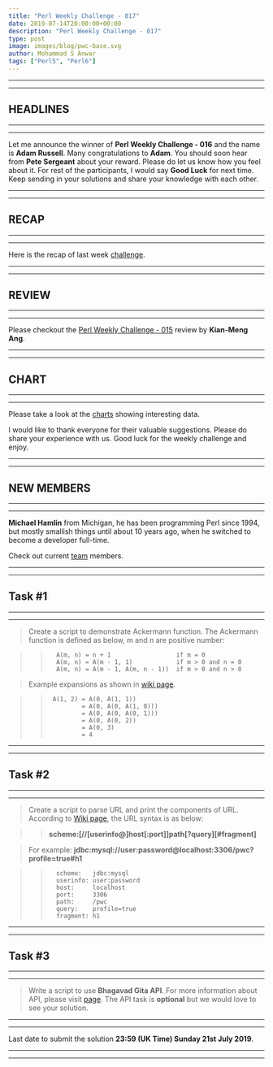 ```yaml
---
title: "Perl Weekly Challenge - 017"
date: 2019-07-14T20:00:00+00:00
description: "Perl Weekly Challenge - 017"
type: post
image: images/blog/pwc-base.svg
author: Mohammad S Anwar
tags: ["Perl5", "Perl6"]
---
```

***
***

## HEADLINES

***
***

Let me announce the winner of **Perl Weekly Challenge - 016** and the name is **Adam Russell**. Many congratulations to **Adam**. You should soon hear from **Pete Sergeant** about your reward. Please do let us know how you feel about it. For rest of the participants, I would say **Good Luck** for next time. Keep sending in your solutions and share your knowledge with each other.

***
***

## RECAP

***
***

Here is the recap of last week [challenge](/blog/recap-challenge-016).

***
***

## REVIEW

***
***

Please checkout the [Perl Weekly Challenge - 015](/blog/review-challenge-015) review by **Kian-Meng Ang**.

***
***

## CHART

***
***

Please take a look at the [charts](/chart) showing interesting data.

I would like to thank everyone for their valuable suggestions. Please do share your experience with us. Good luck for the weekly challenge and enjoy.

***
***

## NEW MEMBERS

***
***

**Michael Hamlin** from Michigan, he has been programming Perl since 1994, but mostly smallish things until about 10 years ago, when he switched to become a developer full-time.

Check out current [team](/team) members.

***
***

## Task #1

***
***

> Create a script to demonstrate Ackermann function. The Ackermann function is defined as below, m and n are positive number:

>>       A(m, n) = n + 1                  if m = 0
>>       A(m, n) = A(m - 1, 1)            if m > 0 and n = 0
>>       A(m, n) = A(m - 1, A(m, n - 1))  if m > 0 and n > 0

> Example expansions as shown in [wiki page](https://en.wikipedia.org/wiki/Ackermann_function).

>>      A(1, 2) = A(0, A(1, 1))
>>              = A(0, A(0, A(1, 0)))
>>              = A(0, A(0, A(0, 1)))
>>              = A(0, A(0, 2))
>>              = A(0, 3)
>>              = 4

***
***

## Task #2

***
***

> Create a script to parse URL and print the components of URL. According to [Wiki page](https://en.wikipedia.org/wiki/URL), the URL syntax is as below:

>> **scheme:[//[userinfo@]host[:port]]path[?query][#fragment]**

> For example:  **jdbc:mysql://user:password@localhost:3306/pwc?profile=true#h1**

>>       scheme:   jdbc:mysql
>>       userinfo: user:password
>>       host:     localhost
>>       port:     3306
>>       path:     /pwc
>>       query:    profile=true
>>       fragment: h1

***
***

## Task #3

***
***

> Write a script to use **Bhagavad Gita API**. For more information about API, please visit [page](https://bhagavadgita.io/api/). The API task is **optional** but we would love to see your solution.

***
***

Last date to submit the solution **23:59 (UK Time) Sunday 21st July 2019**.

***
***
